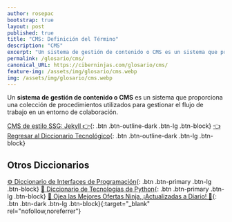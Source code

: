 ```yaml
---
author: rosepac
bootstrap: true
layout: post
published: true
title: "CMS: Definición del Término"
description: "CMS"
excerpt: "Un sistema de gestión de contenido o CMS es un sistema que proporciona una colección de procedimientos utilizados para gestionar el flujo de trabajo en un entorno de colaboración."
permalink: /glosario/cms/
canonical_URL: https://ciberninjas.com/glosario/cms/
feature-img: /assets/img/glosario/cms.webp
img: /assets/img/glosario/cms.webp
---
```


Un **sistema de gestión de contenido o CMS** es un sistema que proporciona una colección de procedimientos utilizados para gestionar el flujo de trabajo en un entorno de colaboración.

[CMS de estilo SSG: Jekyll 👉](/jekyll/){: .btn .btn-outline-dark .btn-lg .btn-block}
[👈 Regresar al Diccionario Tecnológico](/glosario/){: .btn .btn-outline-dark .btn-lg .btn-block}

## Otros Diccionarios

[⚙ Diccionario de Interfaces de Programación](/glosario/completo-interfaces-programacion/){: .btn .btn-primary .btn-lg .btn-block}
[🐍 Diccionario de Tecnologías de Python](/glosario/completo-tecnologias-python/){: .btn .btn-primary .btn-lg .btn-block}
[🎁 Ojea las Mejores Ofertas Ninja, ¡Actualizadas a Diario! 🛒](https://www.amazon.es/shop/cibercursos){: .btn .btn-dark .btn-lg .btn-block}{:target="_blank" rel="nofollow,noreferrer"}